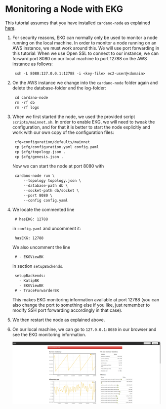 # Monitoring a Node with EKG

This tutorial assumes that you have installed `cardano-node` as explained [here](build.md).

1. For security reasons, EKG can normally only be used to monitor a node
   running on the local machine.
   In order to monitor a node running on an AWS instance, we must work around this.
   We will use port forwarding in this tutorial: When we use Open SSL to connect to our instance,
   we can forward port 8080 on our local machine to port 12788 on the AWS instance as follows:

        ssh -L 8080:127.0.0.1:12788 -i <key-file> ec2-user@<domain>

2. On the AWS instance we change into the `cardano-node` folder again and delete the database-folder and the log-folder:


        cd cardano-node
        rm -rf db
        rm -rf logs

2. When we first started the node, we used the provided script `scripts/mainnet.sh`.
   In order to enable EKG, we will need to tweak the configuration, 
   and for that it is better
   to start the node explicitly and work with our own copy of the configuration files:
    
        cfg=configuration/defaults/mainnet
        cp $cfg/configuration.yaml config.yaml
        cp $cfg/topology.json .
        cp $cfg/genesis.json .

   Now we can start the node at port 8080 with

        cardano-node run \
            --topology topology.json \
            --database-path db \
            --socket-path db/socket \
            --port 8080 \
            --config config.yaml

3. We locate the commented line
    
        # hasEKG: 12788

   in `config.yaml` and uncomment it:

        hasEKG: 12788

   We also uncomment the line

        # - EKGViewBK

   in section `setupBackends`.

        setupBackends:
          - KatipBK
          - EKGViewBK
        # - TraceForwarderBK

   This makes EKG monitoring information available at port 12788
   (you can also change the port to something else if you like, just remember to modify SSH port forwarding accordingly
   in that case).

4. We then restart the node as explained above.

5. On our local machine, we can go to `127.0.0.1:8080` in our browser
   and see the EKG monitoring information.

   ![EKG in the browser.](ekg.png)
